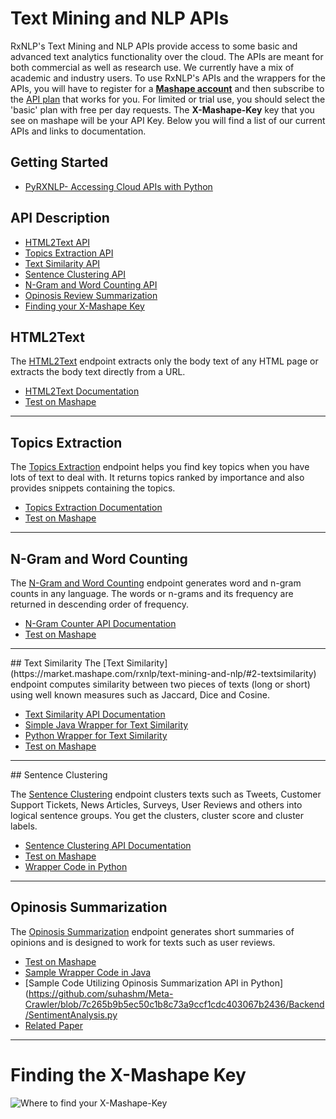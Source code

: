 
# Text Mining and NLP APIs

RxNLP's Text Mining and NLP APIs provide access to some basic and advanced text analytics functionality over the cloud. The APIs are meant for both commercial as well as research use. We currently have a mix of academic and industry users. To use RxNLP's APIs and the wrappers for the APIs, you will have to register for a <b>[Mashape account](http://www.mashape.com)</b> and then subscribe to the [API plan](https://market.mashape.com/rxnlp/text-mining-and-nlp/pricing) that works for you. For limited or trial use, you should select the 'basic' plan with free per day requests. The <b>X-Mashape-Key</b> key that you see on mashape will be your API Key. Below you will find a list of our current APIs and links to documentation.


## Getting Started
- [PyRXNLP- Accessing Cloud APIs with Python](https://github.com/RxNLP/pyrxnlp)


## API Description
- [HTML2Text API](#html2text)
- [Topics Extraction API](#topics-extraction)
- [Text Similarity API](#text-similarity)
- [Sentence Clustering API](#sentence-clustering)
- [N-Gram and Word Counting API](#n-gram-and-word-counting)
- [Opinosis Review Summarization](#opinosis-summarization)
- [Finding your X-Mashape Key](#finding-the-x-mashape-key)



## HTML2Text

The [HTML2Text](https://market.mashape.com/rxnlp/text-mining-and-nlp#1-html2text) endpoint extracts only the body text of any HTML page or extracts the body text directly from a URL.
- [HTML2Text Documentation](http://www.rxnlp.com/api-reference/html2text-api/) 
- [Test on Mashape](https://market.mashape.com/rxnlp/text-mining-and-nlp/) 

<hr />

## Topics Extraction

The [Topics Extraction](https://market.mashape.com/rxnlp/text-mining-and-nlp#extract-topics-themes) endpoint helps you find key topics when you have lots of text to deal with. It returns topics ranked by importance and also provides snippets containing the topics. 
- [Topics Extraction Documentation](http://www.rxnlp.com/api-reference/topics-and-themes-api-reference/)
- [Test on Mashape](https://market.mashape.com/rxnlp/text-mining-and-nlp/)
 
<hr />

## N-Gram and Word Counting

The [N-Gram and Word Counting](https://market.mashape.com/rxnlp/text-mining-and-nlp/#3-ngramcounter) endpoint generates word and n-gram counts in any language. The words or n-grams and its frequency are returned in descending order of frequency. 

- [N-Gram Counter API Documentation](http://www.rxnlp.com/api-reference/n-gram-and-word-counter-api-reference/)
- [Test on Mashape](https://market.mashape.com/rxnlp/text-mining-and-nlp/)

<hr />
## Text Similarity 
The [Text Similarity](https://market.mashape.com/rxnlp/text-mining-and-nlp/#2-textsimilarity) endpoint computes similarity between two pieces of texts (long or short) using well known measures such as Jaccard, Dice and Cosine. 

- [Text Similarity API Documentation](http://www.rxnlp.com/api-reference/text-similarity-api-reference/) 
- [Simple Java Wrapper for Text Similarity](https://github.com/RxNLP/text-mining-and-nlp/tree/master/java) 
- [Python Wrapper for Text Similarity](https://github.com/RxNLP/pyrxnlp/tree/master/client) 
- [Test on Mashape](https://market.mashape.com/rxnlp/text-mining-and-nlp/) 

<hr />
## Sentence Clustering 

The [Sentence Clustering](https://market.mashape.com/rxnlp/text-mining-and-nlp/#cluster-chunk-of-text) endpoint clusters texts such as Tweets, Customer Support Tickets, News Articles, Surveys, User Reviews and others into logical sentence groups. You get the clusters, cluster score and cluster labels. 

- [Sentence Clustering API Documentation](http://www.rxnlp.com/api-reference/cluster-sentences-api-reference/) 
- [Test on Mashape](https://market.mashape.com/rxnlp/text-mining-and-nlp/) 
- [Wrapper Code in Python](https://github.com/RxNLP/pyrxnlp/tree/master/client) 

<hr />

## Opinosis Summarization

The [Opinosis Summarization](https://market.mashape.com/rxnlp/text-mining-and-nlp/) endpoint generates short summaries of opinions and is designed to work for texts such as user reviews.  
- [Test on Mashape](https://market.mashape.com/rxnlp/text-mining-and-nlp/) 
- [Sample Wrapper Code in Java](https://github.com/Flutifioc/Automatic-Summarization/blob/ad42d7838c3c7dd6bb2b8e547c18ad13d717cf9f/Automatic_Summarization_Maven/src/main/java/AbstractionSummarizer/AbstractionSummarizer.java) 
- [Sample Code Utilizing Opinosis Summarization API in Python](https://github.com/suhashm/Meta-Crawler/blob/7c265b9b5ec50c1b8c73a9ccf1cdc403067b2436/Backend/SentimentAnalysis.py
- [Related Paper](https://www.aclweb.org/anthology/C/C10/C10-1039.pdf)

<hr />


# Finding the X-Mashape Key

![Where to find your X-Mashape-Key](http://www.rxnlp.com/wp-content/uploads/2016/02/X-Mashape-Key.png "Where to find your X-Mashape-Key")

